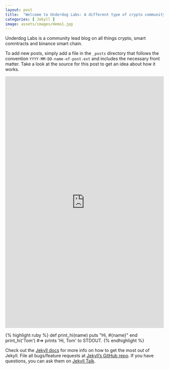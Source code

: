 ```yaml
---
layout: post
title:  "Welcome to Underdog Labs: A different type of crypto community"
categories: [ Jekyll ]
image: assets/images/demo1.jpg
---
```


Underdog Labs is a community lead blog on all things crypto, smart comntracts and binance smart chain. 

To add new posts, simply add a file in the `_posts` directory that follows the convention `YYYY-MM-DD-name-of-post.ext` and includes the necessary front matter. Take a look at the source for this post to get an idea about how it works.

<iframe allowfullscreen id="wallsio-iframe" src="https://my.walls.io/c5ypu?nobackground=1&amp;show_header=0" style="border:0;height:800px;width:100%" loading="lazy" title="My social wall"></iframe>

{% highlight ruby %}
def print_hi(name)
  puts "Hi, #{name}"
end
print_hi('Tom')
#=> prints 'Hi, Tom' to STDOUT.
{% endhighlight %}

Check out the [Jekyll docs][jekyll-docs] for more info on how to get the most out of Jekyll. File all bugs/feature requests at [Jekyll’s GitHub repo][jekyll-gh]. If you have questions, you can ask them on [Jekyll Talk][jekyll-talk].

[jekyll-docs]: https://jekyllrb.com/docs/home
[jekyll-gh]:   https://github.com/jekyll/jekyll
[jekyll-talk]: https://talk.jekyllrb.com/
